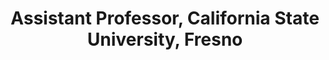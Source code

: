 ---
name: Mario Banuelos
title: Assistant Professor, California State University, Fresno
modal-id: 1
img: banuelos.jpg    
alt: Picture of
topic: TAct - Optimal search through activation function space
bio: I was born and raised in the small, agricultural town of Delano, California. I went on to earn my B.A. in Mathematics from California State University, Fresno (Fresno State) and I obtained my Ph.D. in Applied Mathematics from the University of California, Merced under the guidance of my advisor Prof. Suzanne Sindi. I am currently an Assistant Professor of Mathematics at Fresno State. My research interests include mathematical biology, optimization, statistical models for genome evolution, and data science. Most data I consider in my work is low quality or corrupted by noise, and I am working on developing and applying machine learning methods for arbitrary architectures with applications in signal reconstruction. Instead of relying on high quality and often expensive data to improve results, I am applying these machine learning models to a multitude of low-quality biological (e.g., genomics) data of related individuals or species.
website: https://www.mbgmath.com/
tags: oral
featuredOrder: 3
---